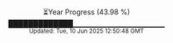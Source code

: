 <p align="center">
⏳Year Progress (43.98 %) <br>
█████████████▁▁▁▁▁▁▁▁▁▁▁▁▁▁▁▁▁ <br>
<sub>Updated: Tue, 10 Jun 2025 12:50:48 GMT</sub>
</p>

